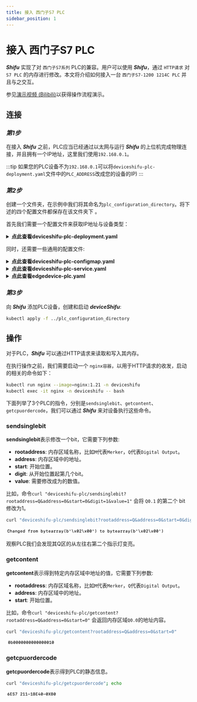 ```yaml
---
title: 接入 西门子S7 PLC
sidebar_position: 1
---
```


# 接入 西门子S7 PLC

***Shifu*** 实现了对 `西门子S7系列` PLC的兼容。用户可以使用 ***Shifu***，通过 `HTTP请求` 对 `S7 PLC` 的内存进行修改。本文将介绍如何接入一台 `西门子S7-1200 1214C PLC` 并且与之交互。

参见[演示视频 (Bilibili)](https://www.bilibili.com/video/BV1XL4y1c7Ly)以获得操作流程演示。

## 连接

### *第1步*

在接入 ***Shifu*** 之前，PLC应当已经通过以太网与运行 ***Shifu*** 的上位机完成物理连接，并且拥有一个IP地址，这里我们使用`192.168.0.1`。


:::tip
如果您的PLC设备不为`192.168.0.1`可以将`deviceshifu-plc-deployment.yaml`文件中的`PLC_ADDRESS`改成您的设备的IP)
:::

### *第2步*

创建一个文件夹，在示例中我们将其命名为`plc_configuration_directory`。将下述的四个配置文件都保存在该文件夹下 。  

首先我们需要一个配置文件来获取IP地址与设备类型：  

<details>
  <summary> <b>点此查看deviceshifu-plc-deployment.yaml</b> </summary> 

```yml
apiVersion: apps/v1
kind: Deployment
metadata:
  labels:
    app: deviceshifu-plc-deployment
  name: deviceshifu-plc-deployment
  namespace: deviceshifu
spec:
  replicas: 1
  selector:
    matchLabels:
      app: deviceshifu-plc-deployment
  template:
    metadata:
      labels:
        app: deviceshifu-plc-deployment
    spec:
      containers:
        - image: edgehub/deviceshifu-http-http:v0.0.1
          name: deviceshifu-http
          ports:
            - containerPort: 8080
          volumeMounts:
            - name: deviceshifu-config
              mountPath: "/etc/edgedevice/config"
              readOnly: true
          env:
            - name: EDGEDEVICE_NAME
              value: "edgedevice-plc"
            - name: EDGEDEVICE_NAMESPACE
              value: "devices"
        - image: edgehub/plc-device:v0.0.1
          name: plc
          env:
            - name: PLC_ADDRESS
              value: "192.168.0.1"
            - name: PLC_RACK
              value: "0"        
            - name: PLC_SLOT
              value: "1"
            - name: PLC_CONTAINER_PORT
              value: "11111"
      volumes:
        - name: deviceshifu-config
          configMap:
            name: plc-configmap-0.0.1
      serviceAccountName: edgedevice-sa
      
```
</details>

同时，还需要一些通用的配置文件:

<details>
  <summary> <b>点此查看deviceshifu-plc-configmap.yaml</b> </summary>

```yml
apiVersion: v1
kind: ConfigMap
metadata:
  name: plc-configmap-0.0.1
  namespace: deviceshifu
data:
#    device name and image address
  driverProperties: |
    driverSku: PLC
    driverImage: plc-device:v0.0.1
    driverExecution: " "
#    available instructions
  instructions: |
    sendsinglebit:
    sendcontent:
    getcontent:
    getcpuordercode:
#    telemetry retrieval methods
#    in this example, a device_health telemetry is collected by calling hello instruction every 1 second
  telemetries: |
    device_health:
      properties:
        instruction: getcpuordercode
        initialDelayMs: 1000
        intervalMs: 1000
```
</details>

<details>
  <summary> <b>点此查看deviceshifu-plc-service.yaml</b> </summary>

```yml
apiVersion: v1
kind: Service
metadata:
  labels:
    app: deviceshifu-plc-deployment
  name: deviceshifu-plc
  namespace: deviceshifu
spec:
  ports:
    - port: 80
      protocol: TCP
      targetPort: 8080
  selector:
    app: deviceshifu-plc-deployment
  type: LoadBalancer
```
</details>

<details>
  <summary> <b>点此查看edgedevice-plc.yaml</b> </summary>

```yml
apiVersion: shifu.edgenesis.io/v1alpha1
kind: EdgeDevice
metadata:
  name: edgedevice-plc
  namespace: devices
spec:
  sku: "PLC"
  connection: Ethernet
  address: 0.0.0.0:11111
  protocol: HTTP
status:
  edgedevicephase: "Pending"
```
</details>

### *第3步*

向 ***Shifu*** 添加PLC设备，创建和启动 ***deviceShifu***:

```bash
kubectl apply -f ../plc_configuration_directory
```

## 操作

对于PLC，***Shifu*** 可以通过HTTP请求来读取和写入其内存。 

在执行操作之前，我们需要启动一个 `nginx容器`，以用于HTTP请求的收发，启动的相关的命令如下：

```bash
kubectl run nginx --image=nginx:1.21 -n deviceshifu 
kubectl exec -it nginx -n deviceshifu -- bash
```

下面列举了3个PLC的指令，分别是`sendsinglebit`、`getcontent`、`getcpuordercode`，我们可以通过 ***Shifu*** 来对设备执行这些命令。

### sendsinglebit

**sendsinglebit**表示修改一个bit，它需要下列参数:

- **rootaddress**: 内存区域名称，比如`M`代表`Merker`，`Q`代表`Digital Output`。
- **address**: 内存区域中的地址。
- **start**: 开始位置。
- **digit**: 从开始位置起第几个bit。
- **value**: 需要修改成为的数值。

比如，命令`curl "deviceshifu-plc/sendsinglebit?rootaddress=Q&address=0&start=0&digit=1&value=1"` 会将 `Q0.1` 的第二个 bit 修改为1。

```bash
curl "deviceshifu-plc/sendsinglebit?rootaddress=Q&address=0&start=0&digit=1&value=1"; echo
```

![plc_result1](images/deviceshifu-plc_result1.png)  

观察PLC我们会发现其Q区的从左往右第二个指示灯变亮。

### getcontent

**getcontent**表示得到特定内存区域中地址的值，它需要下列参数:

- **rootaddress**: 内存区域名称，比如`M`代表`Merker`，`Q`代表`Digital Output`。
- **address**: 内存区域中的地址。
- **start**: 开始位置。

比如，命令`curl "deviceshifu-plc/getcontent?rootaddress=Q&address=0&start=0"` 会返回内存区域`Q0.0`的地址内容。

```bash
curl "deviceshifu-plc/getcontent?rootaddress=Q&address=0&start=0"
```

![plc_result2](images/deviceshifu-plc_result2.png)

### getcpuordercode

**getcpuordercode**表示得到PLC的静态信息。

```bash
curl "deviceshifu-plc/getcpuordercode"; echo
```

![plc_result3](images/deviceshifu-plc_result3.png)
